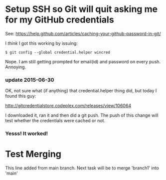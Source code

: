 # Setup SSH so Git will quit asking me for my GitHub credentials
See: https://help.github.com/articles/caching-your-github-password-in-git/

I *think* I got this working by issuing:
```
$ git config --global credential.helper wincred
```
Nope.  I am still getting prompted for email(id) and password on every push.  Annoying.

### update 2015-06-30
OK, not sure what (if anything) that credential.helper thing did, but today I found this guy:

http://gitcredentialstore.codeplex.com/releases/view/106064

I downloaded it, ran it and then did a git push.  The push of this change will test whether
the credentials were cached or not.

### Yesss! It worked!

# Test Merging
This line added from main branch. Next task will be to merge 'branch1' into 'main'
